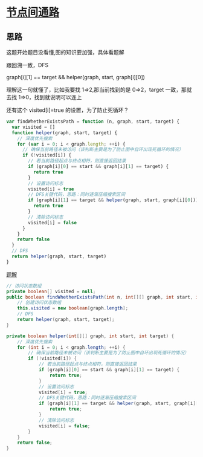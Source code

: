# [节点间通路](https://leetcode-cn.com/problems/route-between-nodes-lcci/)

## 思路

这题开始题目没看懂,图的知识要加强，具体看题解

跟回溯一致，DFS

graph[i][1] == target && helper(graph, start, graph[i][0])

理解这一句就懂了，比如我要找 1=>2,那当前找到的是 0=>2，target 一致，那就去找 1=>0，找到就说明可以连上

还有这个 visited[i]=true 的设置，为了防止死循环？

```js
var findWhetherExistsPath = function (n, graph, start, target) {
  var visited = []
  function helper(graph, start, target) {
    // 深度优先搜索
    for (var i = 0; i < graph.length; ++i) {
      // 确保当前路径未被访问（该判断主要是为了防止图中自环出现死循环的情况）
      if (!visited[i]) {
        // 若当前路径起点与终点相符，则直接返回结果
        if (graph[i][0] == start && graph[i][1] == target) {
          return true
        }
        // 设置访问标志
        visited[i] = true
        // DFS关键代码，思路：同时逐渐压缩搜索区间
        if (graph[i][1] == target && helper(graph, start, graph[i][0])) {
          return true
        }
        // 清除访问标志
        visited[i] = false
      }
    }
    return false
  }
  // DFS
  return helper(graph, start, target)
}
```

[题解](https://leetcode-cn.com/problems/route-between-nodes-lcci/solution/huan-bu-dong-lai-chui-wo-xi-lie-jing-jia-opwd/)

```java
// 访问状态数组
private boolean[] visited = null;
public boolean findWhetherExistsPath(int n, int[][] graph, int start, int target) {
    // 创建访问状态数组
    this.visited = new boolean[graph.length];
    // DFS
    return helper(graph, start, target);
}

private boolean helper(int[][] graph, int start, int target) {
    // 深度优先搜索
    for (int i = 0; i < graph.length; ++i) {
        // 确保当前路径未被访问（该判断主要是为了防止图中自环出现死循环的情况）
        if (!visited[i]) {
            // 若当前路径起点与终点相符，则直接返回结果
            if (graph[i][0] == start && graph[i][1] == target) {
                return true;
            }
            // 设置访问标志
            visited[i] = true;
            // DFS关键代码，思路：同时逐渐压缩搜索区间
            if (graph[i][1] == target && helper(graph, start, graph[i][0])) {
                return true;
            }
            // 清除访问标志
            visited[i] = false;
        }
    }
    return false;
}


```
